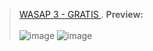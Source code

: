  > [WASAP 3 - GRATIS ](https://salvi-chat.herokuapp.com).
 **Preview:**<br><br>
![image](https://user-images.githubusercontent.com/91103822/192124745-68db116c-9c22-4903-b447-fc039f187ef9.png)
![image](https://user-images.githubusercontent.com/91103822/192124805-b8c3fce2-91ca-4210-8c2a-299116630cda.png)
